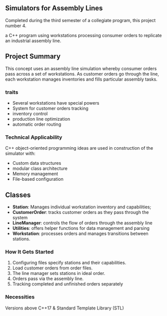 ## Simulators for Assembly Lines
 Completed during the third semester of a collegiate program, this project number 4. 
 
 a C++ program using workstations processing consumer orders to replicate an industrial assembly line.

 ## Project Summary

 This concept uses an assembly line simulation whereby consumer orders pass across a set of workstations.  As customer orders go through the line, each workstation manages inventories and fills particular assembly tasks.

 ### traits

- Several workstations have special powers
- System for customer orders tracking
- inventory control
- production line optimization
- automatic order routing

 ### Technical Applicability

 C++ object-oriented programming ideas are used in construction of the simulator with:

- Custom data structures
- modular class architecture
- Memory management
- File-based configuration

 ## Classes

- **Station**: Manages individual workstation inventory and capabilities;
- **CustomerOrder**: tracks customer orders as they pass through the system
- **LineManager**: controls the flow of orders through the assembly line
- **Utilities**: offers helper functions for data management and parsing
- **Workstation**: processes orders and manages transitions between stations.

 ### How It Gets Started

 1. Configuring files specify stations and their capabilities.
 2. Load customer orders from order files.
 3. The line manager sets stations in ideal order.
 4. Orders pass via the assembly line.
 5. Tracking completed and unfinished orders separately

 ### Necessities

 Versions above C++17 & Standard Template Library (STL)
